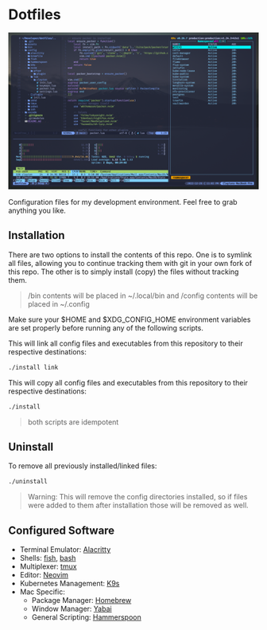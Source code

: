 # Dotfiles

![screenshot](assets/screenshot.png)

Configuration files for my development environment. Feel free to grab anything you like.

## Installation

There are two options to install the contents of this repo. One is to symlink all files, allowing you to continue tracking them with git in your own fork of this repo. The other is to simply install (copy) the files without tracking them. 

>/bin contents will be placed in ~/.local/bin and /config contents will be placed in ~/.config

Make sure your $HOME and $XDG_CONFIG_HOME environment variables are set properly before running any of the following scripts.

This will link all config files and executables from this repository to their respective destinations:
```bash
./install link
```
This will copy all config files and executables from this repository to their respective destinations:
```bash
./install
```
>both scripts are idempotent

## Uninstall

To remove all previously installed/linked files:
```bash
./uninstall
```
>Warning: This will remove the config directories installed, so if files were added to them after installation those will be removed as well.

## Configured Software

* Terminal Emulator: [Alacritty](https://alacritty.org)
* Shells: [fish](https://fishshell.com), [bash](https://www.gnu.org/software/bash/)
* Multiplexer: [tmux](https://github.com/tmux/tmux/wiki)
* Editor: [Neovim](https://neovim.io)
* Kubernetes Management: [K9s](https://k9scli.io)
* Mac Specific:
    * Package Manager: [Homebrew](https://brew.sh)
    * Window Manager: [Yabai](https://github.com/koekeishiya/yabai)
    * General Scripting: [Hammerspoon](https://www.hammerspoon.org/)
